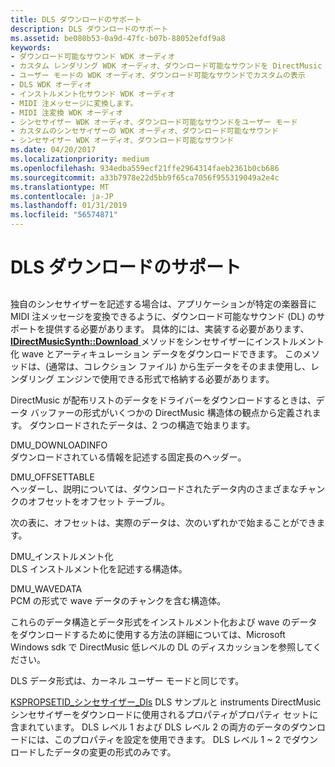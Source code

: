 ```yaml
---
title: DLS ダウンロードのサポート
description: DLS ダウンロードのサポート
ms.assetid: be080b53-0a9d-47fc-b07b-88052efdf9a8
keywords:
- ダウンロード可能なサウンド WDK オーディオ
- カスタム レンダリング WDK オーディオ、ダウンロード可能なサウンドを DirectMusic
- ユーザー モードの WDK オーディオ、ダウンロード可能なサウンドでカスタムの表示
- DLS WDK オーディオ
- インストルメント化サウンド WDK オーディオ
- MIDI 注メッセージに変換します。
- MIDI 注変換 WDK オーディオ
- シンセサイザー WDK オーディオ、ダウンロード可能なサウンドをユーザー モード
- カスタムのシンセサイザーの WDK オーディオ、ダウンロード可能なサウンド
- シンセサイザー WDK オーディオ、ダウンロード可能なサウンド
ms.date: 04/20/2017
ms.localizationpriority: medium
ms.openlocfilehash: 934edba559ecf21ffe2964314faeb2361b0cb686
ms.sourcegitcommit: a33b7978e22d5bb9f65ca7056f955319049a2e4c
ms.translationtype: MT
ms.contentlocale: ja-JP
ms.lasthandoff: 01/31/2019
ms.locfileid: "56574871"
---
```

# <a name="dls-download-support"></a>DLS ダウンロードのサポート


## <span id="custom_dls"></span><span id="CUSTOM_DLS"></span>


独自のシンセサイザーを記述する場合は、アプリケーションが特定の楽器音に MIDI 注メッセージを変換できるように、ダウンロード可能なサウンド (DL) のサポートを提供する必要があります。 具体的には、実装する必要があります、 [ **IDirectMusicSynth::Download** ](https://msdn.microsoft.com/library/windows/hardware/ff536532)メソッドをシンセサイザーにインストルメント化 wave とアーティキュレーション データをダウンロードできます。 このメソッドは、(通常は、コレクション ファイル) から生データをそのまま使用し、レンダリング エンジンで使用できる形式で格納する必要があります。

DirectMusic が配布リストのデータをドライバーをダウンロードするときは、データ バッファーの形式がいくつかの DirectMusic 構造体の観点から定義されます。 ダウンロードされたデータは、2 つの構造で始まります。

<span id="DMUS_DOWNLOADINFO"></span><span id="dmus_downloadinfo"></span>DMU\_DOWNLOADINFO  
ダウンロードされている情報を記述する固定長のヘッダー。

<span id="DMUS_OFFSETTABLE"></span><span id="dmus_offsettable"></span>DMU\_OFFSETTABLE  
ヘッダーし、説明については、ダウンロードされたデータ内のさまざまなチャンクのオフセットをオフセット テーブル。

次の表に、オフセットは、実際のデータは、次のいずれかで始まることができます。

<span id="DMUS_INSTRUMENT"></span><span id="dmus_instrument"></span>DMU\_インストルメント化  
DLS インストルメント化を記述する構造体。

<span id="DMUS_WAVEDATA"></span><span id="dmus_wavedata"></span>DMU\_WAVEDATA  
PCM の形式で wave データのチャンクを含む構造体。

これらのデータ構造とデータ形式をインストルメント化および wave のデータをダウンロードするために使用する方法の詳細については、Microsoft Windows sdk で DirectMusic 低レベルの DL のディスカッションを参照してください。

DLS データ形式は、カーネル ユーザー モードと同じです。

[KSPROPSETID\_シンセサイザー\_Dls](https://msdn.microsoft.com/library/windows/hardware/ff537488) DLS サンプルと instruments DirectMusic シンセサイザーをダウンロードに使用されるプロパティがプロパティ セットに含まれています。 DLS レベル 1 および DLS レベル 2 の両方のデータのダウンロードには、このプロパティを設定を使用できます。 DLS レベル 1 ~ 2 でダウンロードしたデータの変更の形式のみです。

 

 




